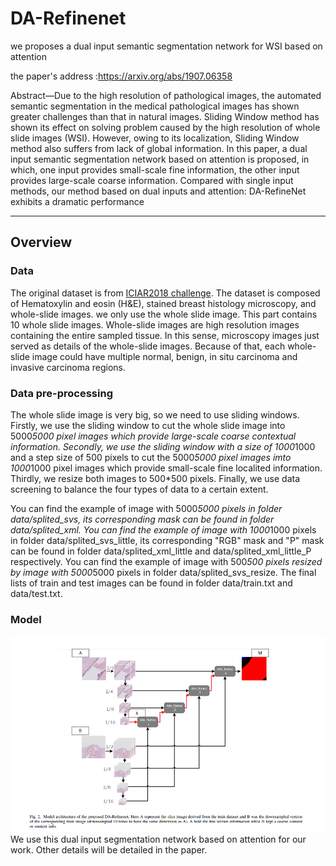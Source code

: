 # DA-Refinenet
we proposes a dual input semantic segmentation network for WSI based on attention

 the paper's address :https://arxiv.org/abs/1907.06358

Abstract—Due to the high resolution of pathological images,
the automated semantic segmentation in the medical pathological
images has shown greater challenges than that in natural images.
Sliding Window method has shown its effect on solving problem
caused by the high resolution of whole slide images (WSI).
However, owing to its localization, Sliding Window method also
suffers from lack of global information. In this paper, a dual input
semantic segmentation network based on attention is proposed,
in which, one input provides small-scale fine information, the
other input provides large-scale coarse information. Compared
with single input methods, our method based on dual inputs
and attention: DA-RefineNet exhibits a dramatic performance

---
## Overview
### Data
The original dataset is from [ICIAR2018 challenge](https://iciar2018-challenge.grand-challenge.org/). The
dataset is composed of Hematoxylin and eosin (H&E), stained
breast histology microscopy, and whole-slide images. we only use the whole slide image. This part contains 10 whole slide images. Whole-slide images are
high resolution images containing the entire sampled tissue.
In this sense, microscopy images just served as details of
the whole-slide images. Because of that, each whole-slide
image could have multiple normal, benign, in situ carcinoma
and invasive carcinoma regions.

### Data pre-processing
The whole slide image is very big, so we need to use sliding windows. Firstly, we use the sliding window to cut the whole slide image into 5000*5000 pixel images which provide large-scale coarse contextual information. Secondly, we use the sliding window with a size of 1000*1000 and a step size of 500 pixels to cut the 5000*5000 pixel images imto 1000*1000 pixel images which provide small-scale fine localited information. Thirdly, we resize both images to 500*500 pixels. Finally, we use data screening to balance the four types of data to a certain extent.

You can find the example of image with 5000*5000 pixels in folder data/splited_svs, its corresponding mask can be found in folder data/splited_xml. You can find the example of image with 1000*1000 pixels in folder data/splited_svs_little, its corresponding "RGB" mask and "P" mask can be found in folder data/splited_xml_little and data/splited_xml_little_P respectively. You can find the example of image with 500*500 pixels resized by image with 5000*5000 pixels in folder data/splited_svs_resize. The final lists of train and test images can be found in folder data/train.txt and data/test.txt. 
### Model
![img/DA-Refinenet.png](img/DA-Refinenet.png)
We use this dual input segmentation network based on attention for our work. Other details will be detailed in the paper.
